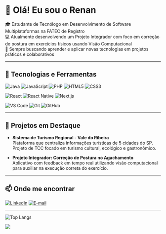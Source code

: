 
<!--
**renanzanettio/renanzanettio** is a ✨ _special_ ✨ repository because its `README.md` (this file) appears on your GitHub profile.

Here are some ideas to get you started:

- 🔭 I’m currently working on ...
- 🌱 I’m currently learning ...
- 👯 I’m looking to collaborate on ...
- 🤔 I’m looking for help with ...
- 💬 Ask me about ...
- 📫 How to reach me: ...
- 😄 Pronouns: ...
- ⚡ Fun fact: ...
-->

# 👋 Olá! Eu sou o Renan

🎓 Estudante de Tecnólogo em Desenvolvimento de Software Multiplataformas na FATEC de Registro  
💻 Atualmente desenvolvendo um Projeto Integrador com foco em correção de postura em exercícios físicos usando Visão Computacional  
🌱 Sempre buscando aprender e aplicar novas tecnologias em projetos práticos e colaborativos

---

## 🚀 Tecnologias e Ferramentas

![Java](https://img.shields.io/badge/Java-007396?style=for-the-badge&logo=java&logoColor=white)
![JavaScript](https://img.shields.io/badge/JavaScript-F7DF1E?style=for-the-badge&logo=javascript&logoColor=black)
![PHP](https://img.shields.io/badge/PHP-777BB4?style=for-the-badge&logo=php&logoColor=white)
![HTML5](https://img.shields.io/badge/HTML5-E34F26?style=for-the-badge&logo=html5&logoColor=white)
![CSS3](https://img.shields.io/badge/CSS3-1572B6?style=for-the-badge&logo=css3&logoColor=white)

![React](https://img.shields.io/badge/React-20232A?style=for-the-badge&logo=react&logoColor=61DAFB)
![React Native](https://img.shields.io/badge/React_Native-20232A?style=for-the-badge&logo=react&logoColor=61DAFB)
![Next.js](https://img.shields.io/badge/Next.js-000000?style=for-the-badge&logo=next.js&logoColor=white)

![VS Code](https://img.shields.io/badge/VS_Code-007ACC?style=for-the-badge&logo=visual-studio-code&logoColor=white)
![Git](https://img.shields.io/badge/Git-F05032?style=for-the-badge&logo=git&logoColor=white)
![GitHub](https://img.shields.io/badge/GitHub-181717?style=for-the-badge&logo=github&logoColor=white)

---

## 📌 Projetos em Destaque

- **Sistema de Turismo Regional - Vale do Ribeira**  
  Plataforma que centraliza informações turísticas de 5 cidades do SP. Projeto de TCC focado em turismo cultural, ecológico e gastronômico.

- **Projeto Integrador: Correção de Postura no Agachamento**  
  Aplicativo com feedback em tempo real utilizando visão computacional para auxiliar na execução correta do exercício.

---

## 📫 Onde me encontrar

[![LinkedIn](https://img.shields.io/badge/LinkedIn-blue?style=for-the-badge&logo=linkedin&logoColor=white)](https://www.linkedin.com/in/seu-usuario)
[![E-mail](https://img.shields.io/badge/E--mail-0078D4?style=for-the-badge&logo=microsoftoutlook&logoColor=white)](mailto:renan@email.com)

---

![Top Langs](https://github-readme-stats.vercel.app/api/top-langs/?username=renanzanettio&layout=compact&theme=tokyonight)


<img src="https://img.shields.io/badge/LinkedIn-0077B5?style=for-the-badge&logo=linkedin&logoColor=white">
